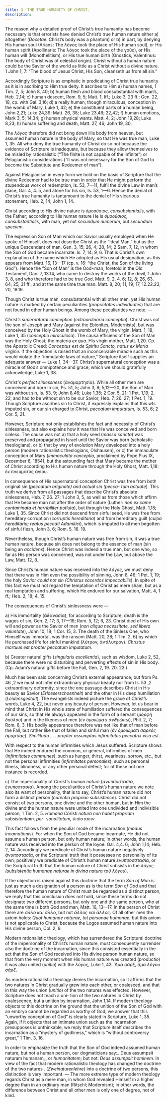 ```yaml
---
title: 3. THE TRUE HUMANITY OF CHRIST.
description: 
---
```


The reason why a detailed proof of Christ’s true humanity has become necessary is that errorists have denied Christ’s true human nature either a) altogether (_Docetae_: Christ’s body was a phantom) or b) in part, by denying His human soul (Arians: The λόγος took the place of His human soul), or His human spirit (Apollinaris: The λόγος took the place of the γοῦς), or His human will (Monothelitism), or His true human birth (Gnostics, Valentinus: The body of Christ was of celestial origin). Christ without a human nature could be the Savior of the world as little as a Christ without a divine nature. 1 John 1, 7: “The blood of Jesus Christ, His Son, cleanseth us from all sin.” 

Accordingly Scripture is as emphatic in predicating of Christ true humanity as it is in ascribing to Him true deity. It ascribes to Him a) human names, 1 Tim. 2, 5; John 8, 40; b) human flesh and blood consubstantial with man’s, Heb. 2,14; c) human descent, Rom. 9, 5; Matt. 1, Iff.; Luke 3, 23 ff.; Gen. 22, 18, cp. with Gal. 3,16; d) a really human, though miraculous, conception in the womb of Mary, Luke 1, 42; e) the constituent parts of a human being, John 2,21; Luke 24,39; Matt. 26, 38; Luke 23,46; 22,42; f) human emotions, Mark 3, 5; 14,34; g) human physical wants. Matt. 4, 2; John 19,28; Luke 8,23; h) human suffering and death, Matt. 27, 46; John 19, 30. 

The _λόγος_ therefore did not bring down His body from heaven, but assumed human nature in the body of Mary, so that He was true man, Luke 1, 35. All who deny the true humanity of Christ do so not because the evidence of Scripture is inadequate, but because they allow themselves to be misled by rationalistic (“The finite is not capable of the infinite”) or Pelagianistic considerations (“It was not necessary for the Son of God to become the Substitute and Redeemer of man”). 

Against Pelagianism in every form we hold on the basis of Scripture that the divine Redeemer had to be true man in order that He might perform the stupendous work of redemption, Is. 53, 7—11, fulfil the divine Law in man’s place, Gal. 4, 4. 5, and atone for his sin, Is. 53, 1—6. Hence the denial of Christ’s true humanity is tantamount to the denial of His vicarious atonement, Heb. 2, 14; John 1, 14. 

Christ according to His divine nature is _ὁμοούσιος, consubsiantialis_, with the Father; according to His human nature He is _ὁμοούσιος, consubstantialis_, with man, yet not _secundum numerum_, but _secundum speciem_. 

The expression Son of Man which our Savior usually employed when He spoke of Himself, does not describe Christ as the “Ideal Man,” but as the unique Descendant of man, Gen. 3, 15; 26, 4; 28, 14; 2 Sam. 7, 12, in whom the Son of God became incarnate. Is. 7, 14; 9, 6. That is Christ’s own explanation of the name which He adopted as His usual designation, as this appears from Matt. 16, 13—17 (cp. v. 16: “the Christ, the Son of the living God”). Hence the “Son of Man” is the Ood~man, foretold in the Old Testament, Dan. 7, 13.14, who came to destroy the works of the devil, 1 John 3, 8, and who therefore had to be true God, Matt. 9, 2. 4. 6; 12, 8; 26, 63. 64; 25, 31 ff., and at the same time true man. Matt. 8, 20; 11, 19; 17, 12.22.23; 20, 18.19. 

Though Christ is true man, consubstantial with all other men, yet His human nature is marked by certain peculiarities (_proprietates individuates_) that are not found in other human beings. Among these peculiarities we note: — 

_Christ’s supernatural conception_ (_extraordinaria conceptio_). Christ was not the son of Joseph and Mary (against the Ebionites, Modernists), but was conceived by the Holy Ghost in the womb of Mary, the virgin. Matt. 1, 18; Luke 1, 35 (_conceptio miraculosa_). The causa efficiens of the Son of Man was the Holy Ghost; the materia _ex qua_. His virgin mother, Matt. 1,20. Cp. the Apostolic Creed: _Conceptus est de Spiritu Sancto, natus ex Maria virgine._ If the objection is raised that an inconceivable miracle such as this would violate the “immutable laws of nature,” Scripture itself supplies an adequate answer — Luke 1, 34—37. Christ’s supernatural conception was a miracle of God’s omnipotence and grace, which we should gratefully acknowledge, Luke 1, 38. 

_Christ's perfect sinlessness_ (ἀναμαρτησία). While all other men are conceived and born in sin, Ps. 51, 5; John 3, 6; 5,12—20, the Son of Man was without sin, Is. 53, 9; John 8,46; Luke 1,35; 2 Cor. 5, 21; 1 Pet. 1,19; 2, 22, and had to be without sin to be our Savior, Heb. 7, 26. 27; 1 Pet. 1, 19. Though Scripture ascribes sin to Christ, it expressly explains that this wts imputed sin, or our sin charged to Christ, _peccatum imputatum_, Is. 53, 6; 2 Cor. 5, 21. 

However, Scripture not only establishes the fact and necessity of Christ’s sinlessness, but also explains how it was that He was conceived and born sinless. The cause was not a) that a holy seed (_massa sancta_) was preserved and propagated in Israel until the Savior was born (scholastic theologians), or b) that by way of evolution Mary developed into a holy person (modern rationalistic theologians, Olshausen), or c) the immaculate conception of Mary (_immaculata conceptio_, proclaimed by Pope Pius IX, December 8, 1854), but the astounding fact that Mary became the mother of Christ according to His human nature through the Holy Ghost, Matt. 1,18: ἐκ πνεύματος ἁγίου. 

In consequence of His supernatural conception Christ was free from both original sin (_peccatum originate) and actual sin (pecca- tum actuate_). This truth we derive from all passages that describe Christ’s absolute sinlessness, Heb. 7, 26. 27; 1 John 3, 5, as well as from those which affirm that He became man not after the order of nature (Luther: _non ex came contaminata et horribiliter potluta_), but through the Holy Ghost, Matt. 1,18; Luke 1, 35. Since Christ did not descend from sinful seed, He was free from hereditary corruption (_corruptio hereditaria_) and from hereditary guilt (_culpa hereditaria; reatus peccati Adamitici_), which is imputed to all men begotten of sinful flesh, John 3, 6; Rom. 5, 16. 19. 

Nevertheless, though Christ’s human nature was free from sin, it was a true human nature, because sin does not belong to the essence of man (sin being an _accidens_). Hence Christ was indeed a true man, but one who, so far as His person was concerned, was not under the Law, but above the Law, Matt. 12, 8. 

Since Christ’s human nature was received into the _λόγος_, we must deny that there was in Him even the possibility of sinning, John 8, 46; 1 Pet. 1, 19; the holy _Savior could not sin (Christus sacerdos impeccabilis_). In spite of this fact we must not regard the temptation of Christ as mere sham, but as a real temptation and suffering, which He endured for our salvation, Matt. 4, 1 ff.; Heb. 2, 18; 4, 15. 

The consequences of Christ’s sinlessness were — 

a) His immortality (ἀϑανασία); for according to Scripture, death is the wages of sin, Gen. 2, 17; 3, 17—19; Rom. 5, 12; 6, 23. Christ died of His own will and power as the Savior of men (_non aliqua necessitate, sed libera voluntate_), John 10, 18; 1 Cor. 15, 3. The death of the Sinless One, who Himself was immortal, was the ransom (Matt. 20, 28; 1 Tim. 2, 6) by which He purchased life for sinful mankind (λύτρον, ἀντίλυτρον). _Christus mortuus est propter peccatum imputatum._ 


b) Greater natural gifts (_singularis excellentia_), such as wisdom, Luke 2, 52, because there were no disturbing and perverting effects of sin in His body. (Cp. Adam’s natural gifts before the Fall, Gen. 2, 19. 20. 23.) 

Much has been said concerning Christ’s external appearance; but from Ps. 46 ,2 we must not infer extraordinary physical beauty nor from Is. 53 ,2 extraordinary deformity, since the one passage describes Christ in His beauty as Savior (_Erloeserschoenheit_) and the other in His deep humiliation (_Leidensgestalt_). The evangelists indeed picture the grace of Christ’s words, Luke 4, 22, but never any beauty of person. However, let us bear in mind that Christ in His whole state of humiliation suffered the consequences of our sins, so that He always appeared in the form of a servant (_μορφὴ δούλου_) and in the likeness of men (_ἐν ὁμοιώματι ἀνϑρώπω_), Phil. 2, 7; Rom. 8, 3. His bodily appearance therefore was not like that of man before the Fall, but rather like that of fallen and sinful man (_ἐν ὅμοιώματι σαρκὸς ἁμαρτίας_). _Similitudo . . . propter assumptas infirmitates peccatrix visa est_. 

With respect to the human infirmities which Jesus suffered. Scripture shows that He indeed endured the common, or general, infirmities of men (_infirmitates communes_), such as hunger, thirst, weariness, sorrow, etc., but not the personal infirmities (_infirmitates personales_), such as personal illness, blindness, or any other personal defect; for of these not one instance is recorded. 

c) The impersonality of _Christ's human nature_ (_ἀνυπσοστασία, ἐνυποστασία_). Among the peculiarities of Christ’s human nature we note also its want of personality, that is to say, Christ’s human nature did not form a distinct person (_carentia propriae subsistence_). Christ did not consist of two persons, one divine and the other human, but in Him the divine and the human nature were united into one undivided and indivisible person, 1 Tim. 2, 5. _Humana Christi natura non habet propriam subsistentiam, per- sonalitatem, ὑπόστασιν_. 

This fact follows from the peculiar mode of the incarnation (_modus incamationis_). For when the Son of God became incarnate, He did not assume a human person, but only human nature; in other words, the human nature was received into the person of the loyoe. Gal. 4,4. 6; John 1,14; Heb. 2, 14. Accordingly we predicate of Christ’s human nature negatively _ἀνυποστασία_, or the Scriptural truth that it possesses no personality of its own; positively we predicate of Christ’s human nature _ἐνυπσοσστασία_, or the Scriptural truth that the human nature of Christ subsists in the _λόγος (subsistentia humanae naturae in divina natura τοῦ λόγου_). 

If the objection is raised against this doctrine that the term _Son of Man_ is just as much a designation of a person as is the term _Son of God_ and that therefore the human nature of Christ must be regarded as a distinct person, we reply that this conclusion does not hold, since these terms do not designate two different persons, but only one and the same person, who at the same time is both God and man, Matt. 16, 13—17. In the person of Christ there are _ἄλλο καὶ ἄλλο_, but not _ἄλλος καὶ ἄλλος_. Of all other men the axiom holds: _Quot humanae naturae, tot personae humanae_; but this axiom is not applicable to Christ, because the Logos assumed human nature into His divine person, Col. 2, 9. 

Modern rationalistic theology, which has surrendered the Scriptural doctrine of the impersonality of Christ’s human nature, must consequently surrender also the doctrine of the incarnation, since this consisted essentially in the act that the Son of God received into His divine person human nature, so that from the very moment when His human nature was created (_productio_) it was also united (_unitio_) with the _λόγος_, Luke 1, 43. _Ἅμα σάρξ, ἅμα λόγου σάρξ_. 

As modem rationalistic theology denies the incarnation, so it affirms that the two natures in Christ gradually grew into each other, or coalesced, and that in this way the union (_unitio_) of the two natures was effected. However, Scripture does not teach a uni- tion of the two natures in Christ by coalescence, but a unition by incarnation, John 1,14. If modern theology objects to this doctrine on the ground that the unition of the Son of God with an embryo cannot be regarded as worthy of God, we answer that this “unworthy conception of God” is clearly stated in Scripture, Luke 1, 35. Again, if it objects that an intimate union such as the incarnation presupposes is unthinkable, we reply that Scripture itself describes the incarnation as a “mystery of godliness,” which is “without controversy great,” 1 Tim. 3, 16. 

In order to emphasize the truth that the Son of God indeed assumed human nature, but not a human person, our dogmaticians say:_ Deus assumpsit naturam humanam_, or _humanitatem_; but not: _Deus assumpsit hominem_. In view of the fact that modern rationalistic theology has changed the doctrine of the two natures . (_Zweinaturenlehre_) into a doctrine of two persons, this distinction is very important. — The more extreme type of modern theology regards Christ as a mere man, in whom God revealed Himself in a higher degree than in an ordinary man (Ritschl; Modernism); in other words, the difference between Christ and all other men is only one of degree, not of kind. 
